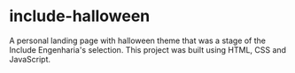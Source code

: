 # include-halloween
A personal landing page with halloween theme that was a stage of the Include Engenharia's selection. This project was built using HTML, CSS and JavaScript.
